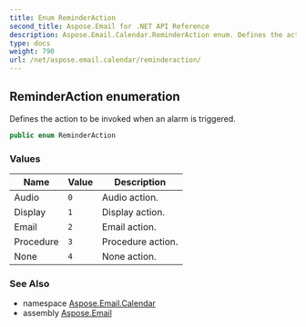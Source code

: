 ```yaml
---
title: Enum ReminderAction
second_title: Aspose.Email for .NET API Reference
description: Aspose.Email.Calendar.ReminderAction enum. Defines the action to be invoked when an alarm is triggered
type: docs
weight: 790
url: /net/aspose.email.calendar/reminderaction/
---
```

## ReminderAction enumeration

Defines the action to be invoked when an alarm is triggered.

```csharp
public enum ReminderAction
```

### Values

| Name | Value | Description |
| --- | --- | --- |
| Audio | `0` | Audio action. |
| Display | `1` | Display action. |
| Email | `2` | Email action. |
| Procedure | `3` | Procedure action. |
| None | `4` | None action. |

### See Also

* namespace [Aspose.Email.Calendar](../../aspose.email.calendar/)
* assembly [Aspose.Email](../../)


